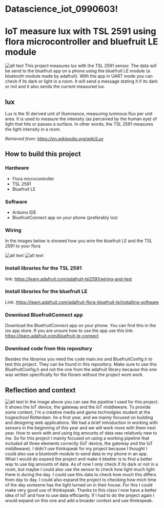 # Datascience_iot_0990603!
# IoT measure lux with TSL 2591 using flora microcontroller and bluefruit LE module
![alt text](https://user-images.githubusercontent.com/74900539/115708604-82241700-a370-11eb-9170-b2160a3af96d.png)
This project measures lux with the TSL 2591 sensor. The data will be send to the bluefruit app on a phone using the bluefruit LE module (a bluetooth module made by adafruit). With the app in UART mode you can check if its dark or light in a room. It will send a message stating it if its dark or not and it also sends the current measured lux. 

## lux
Lux is the SI derived unit of illuminance, measuring luminous flux per unit area. It is used to measure the intensity (as perceived by the human eye) of light that hits or passes a surface. In other words, the TSL 2591 measures the light intensity in a room. 

*Retrieved from: https://en.wikipedia.org/wiki/Lux*

## How to build this project
### Hardware
- Flora microcontroller
- TSL 2591
- Bluefruit LE

### Software
- Arduino IDE
- BluefruitConnect app on your phone (preferably ios)

### Wiring
In the images below is showed how you wire the bluefruit LE and the TSL 2591 to your flora

![alt text](https://user-images.githubusercontent.com/74900539/115710946-3cb51900-a373-11eb-92dd-88ff8ed1b3c5.png)
![alt text](https://user-images.githubusercontent.com/74900539/115711003-4b033500-a373-11eb-9d3b-0ef1d89e1c1b.png)

### Install libraries for the TSL 2591
link: https://learn.adafruit.com/adafruit-tsl2591/wiring-and-test

### Install libraries for the bluefruit LE
Link: https://learn.adafruit.com/adafruit-flora-bluefruit-le/installing-software

### Download BluefruitConnect app
Download the BluefruitConnect app on your phone. You can find this in the ios app store. If you are unsure how to use the app use this link: https://learn.adafruit.com/bluefruit-le-connect

### Download code from this repository 
Besides the libraries you need the code main.ino and BluefruitConfig.h to test this project. They can be found in this repository. Make sure to use this BluefruitConfig.h and not the one from the adafruit library because this one was written specifically for the floram without the project wont work. 

## Reflection and context
![alt text](https://user-images.githubusercontent.com/74900539/115716421-7557f100-a379-11eb-9e35-aead221773af.png)
In the image above you can see the pipeline I used for this project. It shows the IoT device, the gateway and the IoT middleware. To provide some context, I'm a creative media and game technolgies student at the hogeschool Rotterdam. Im a first year, and we mainly focused on building and designing web applications. We had a brief introduction in working with sensors in the beginning of this year and we will work more with them next year. How to work with and using big amounts of data was relatively new to me. So for this project I mainly focused on using a working pipeline that included all three elements correctly (IoT device, the gateway and the IoT middleware). I didn't use thinkspeak for my project because I thought I could also use a bluetooth module to send data to my phone in an app. What I would do expand the project and make it bbetter is to find a better way to use big amounts of data. As of now I only check if its dark or not in a room, but maybe I could also use the sensor to check how light much light there is during the day. I could use this data to check how much this differs from day to day. I could also expand the project to checking how mich time of the day someone has the light turned on in their house. For this I could make very good use of thinkspeak. Thanks to this class I now have a better idea of IoT and how to use data efficiantly. If i had to do the project again I would expand on this one and add a broader context and use thinkspeak. 


